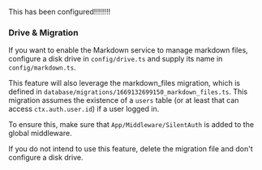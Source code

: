 
This has been configured!!!!!!!!

### Drive & Migration

If you want to enable the Markdown service to manage 
markdown files, configure a disk drive in `config/drive.ts` and supply its
name in `config/markdown.ts`.

This feature will also leverage the markdown_files migration, which is
defined in `database/migrations/1669132699150_markdown_files.ts`. This migration
assumes the existence of a `users` table
(or at least that can access `ctx.auth.user.id`) if a user logged in.

To ensure this, make sure that `App/Middleware/SilentAuth` is added to
the global middleware.

If you do not intend to use this feature, delete the migration file 
and don't configure a disk drive.
